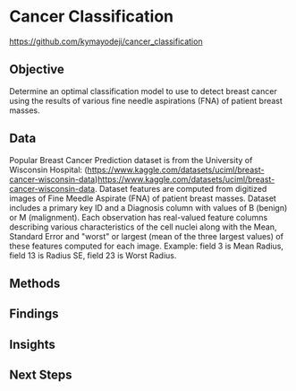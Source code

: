 # Cancer Classification
https://github.com/kymayodeji/cancer_classification


## Objective
Determine an optimal classification model to use to detect breast cancer using the results of various fine needle aspirations (FNA) of patient breast masses. 

## Data
Popular Breast Cancer Prediction dataset is from the University of Wisconsin Hospital: (https://www.kaggle.com/datasets/uciml/breast-cancer-wisconsin-data)https://www.kaggle.com/datasets/uciml/breast-cancer-wisconsin-data.  Dataset features are computed from digitized images of Fine Meedle Aspirate (FNA) of patient breast masses. Dataset includes a primary key ID and a Diagnosis column with values of B (benign) or M (malignment). Each observation has real-valued feature columns describing various characteristics of the cell nuclei along with the Mean, Standard Error and "worst" or largest (mean of the three largest values) of these features computed for each image. Example: field 3 is Mean Radius, field 13 is Radius SE, field 23 is Worst Radius.

## Methods

## Findings

## Insights

## Next Steps


